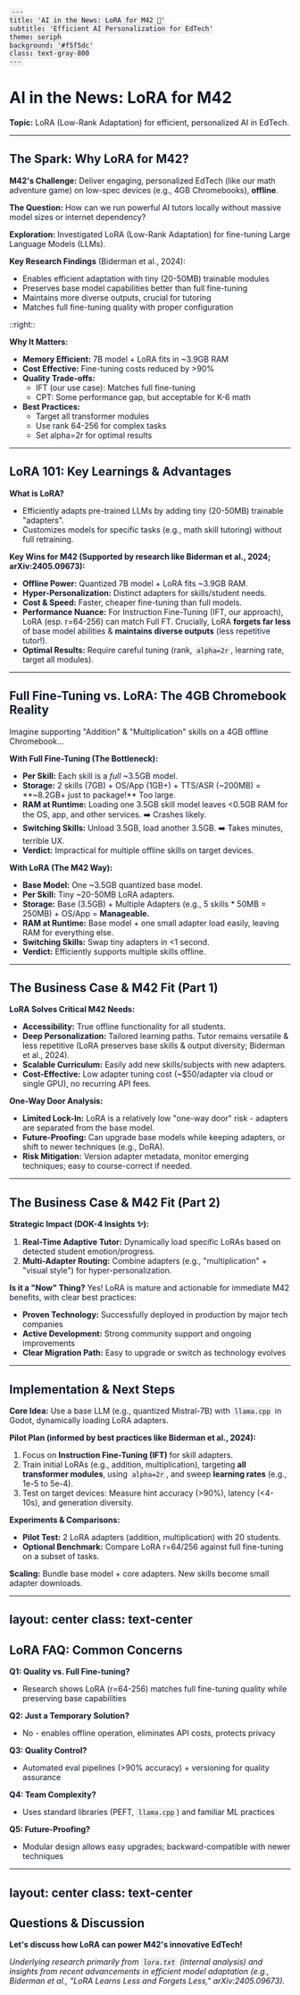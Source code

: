 ```yaml
---
title: 'AI in the News: LoRA for M42 🚀'
subtitle: 'Efficient AI Personalization for EdTech'
theme: seriph
background: '#f5f5dc'
class: text-gray-800
---
```


<style>
/* Global styles that will apply to ALL slides */
:root {
  --slidev-theme-primary: #111827 !important;
}

.slidev-layout {
  background-color: #f5f5dc !important;
  color: #111827 !important;
}

h1, h2, h3, h4, h5, h6, p, li, a, span, div, strong, em, code {
  color: #111827 !important;
}

/* Make sure code elements are properly visible */
code {
  color: #111827 !important;
  background-color: rgba(0,0,0,0.05) !important;
  padding: 2px 4px !important;
  border-radius: 3px !important;
}

/* Even more specific overrides for any stubborn elements */
.slidev-layout.default,
.slidev-layout.center,
.slidev-layout.cover {
  background-color: #f5f5dc !important;
  color: #111827 !important;
}
</style>

# AI in the News: LoRA for M42

**Topic:** LoRA (Low-Rank Adaptation) for efficient, personalized AI in EdTech.

---

## The Spark: Why LoRA for M42?

<div class="mr-4">

**M42's Challenge:** Deliver engaging, personalized EdTech (like our math adventure game) on low-spec devices (e.g., 4GB Chromebooks), **offline**.

**The Question:** How can we run powerful AI tutors locally without massive model sizes or internet dependency?

**Exploration:** Investigated LoRA (Low-Rank Adaptation) for fine-tuning Large Language Models (LLMs).

**Key Research Findings** (Biderman et al., 2024):
- Enables efficient adaptation with tiny (20-50MB) trainable modules
- Preserves base model capabilities better than full fine-tuning
- Maintains more diverse outputs, crucial for tutoring
- Matches full fine-tuning quality with proper configuration

</div>

::right::

<div class="ml-4">

**Why It Matters:**

- **Memory Efficient:** 7B model + LoRA fits in ~3.9GB RAM
- **Cost Effective:** Fine-tuning costs reduced by >90%
- **Quality Trade-offs:**
  - IFT (our use case): Matches full fine-tuning
  - CPT: Some performance gap, but acceptable for K-6 math
- **Best Practices:**
  - Target all transformer modules
  - Use rank 64-256 for complex tasks
  - Set alpha=2r for optimal results

</div>

---

## LoRA 101: Key Learnings & Advantages

**What is LoRA?**

- Efficiently adapts pre-trained LLMs by adding tiny (20-50MB) trainable "adapters".
- Customizes models for specific tasks (e.g., math skill tutoring) without full retraining.

**Key Wins for M42 (Supported by research like Biderman et al., 2024; arXiv:2405.09673):**

- **Offline Power:** Quantized 7B model + LoRA fits ~3.9GB RAM.
- **Hyper-Personalization:** Distinct adapters for skills/student needs.
- **Cost & Speed:** Faster, cheaper fine-tuning than full models.
- **Performance Nuance:** For Instruction Fine-Tuning (IFT, our approach), LoRA (esp. r=64-256) can match Full FT. Crucially, LoRA **forgets far less** of base model abilities & **maintains diverse outputs** (less repetitive tutor!).
- **Optimal Results:** Require careful tuning (rank, <code>alpha=2r</code>, learning rate, target all modules).

---

## Full Fine-Tuning vs. LoRA: The 4GB Chromebook Reality

Imagine supporting "Addition" & "Multiplication" skills on a 4GB offline Chromebook...

**With Full Fine-Tuning (The Bottleneck):**

- **Per Skill:** Each skill is a _full_ ~3.5GB model.
- **Storage:** 2 skills (7GB) + OS/App (1GB+) + TTS/ASR (~200MB) = **~8.2GB+ just to package!** Too large.
- **RAM at Runtime:** Loading one 3.5GB skill model leaves <0.5GB RAM for the OS, app, and other services. ➡️ Crashes likely.
- **Switching Skills:** Unload 3.5GB, load another 3.5GB. ➡️ Takes minutes, terrible UX.
- **Verdict:** Impractical for multiple offline skills on target devices.

**With LoRA (The M42 Way):**

- **Base Model:** One ~3.5GB quantized base model.
- **Per Skill:** Tiny ~20-50MB LoRA adapters.
- **Storage:** Base (3.5GB) + Multiple Adapters (e.g., 5 skills \* 50MB = 250MB) + OS/App = **Manageable.**
- **RAM at Runtime:** Base model + one small adapter load easily, leaving RAM for everything else.
- **Switching Skills:** Swap tiny adapters in <1 second.
- **Verdict:** Efficiently supports multiple skills offline.

---

## The Business Case & M42 Fit (Part 1)

**LoRA Solves Critical M42 Needs:**

- **Accessibility:** True offline functionality for all students.
- **Deep Personalization:** Tailored learning paths. Tutor remains versatile & less repetitive (LoRA preserves base skills & output diversity; Biderman et al., 2024).
- **Scalable Curriculum:** Easily add new skills/subjects with new adapters.
- **Cost-Effective:** Low adapter tuning cost (~$50/adapter via cloud or single GPU), no recurring API fees.

**One-Way Door Analysis:**

- **Limited Lock-In:** LoRA is a relatively low "one-way door" risk - adapters are separated from the base model.
- **Future-Proofing:** Can upgrade base models while keeping adapters, or shift to newer techniques (e.g., DoRA).
- **Risk Mitigation:** Version adapter metadata, monitor emerging techniques; easy to course-correct if needed.

---

## The Business Case & M42 Fit (Part 2)

**Strategic Impact (DOK-4 Insights ✨):**

1. **Real-Time Adaptive Tutor:** Dynamically load specific LoRAs based on detected student emotion/progress.
2. **Multi-Adapter Routing:** Combine adapters (e.g., "multiplication" + "visual style") for hyper-personalization.

**Is it a "Now" Thing?** 
Yes! LoRA is mature and actionable for immediate M42 benefits, with clear best practices:

- **Proven Technology:** Successfully deployed in production by major tech companies
- **Active Development:** Strong community support and ongoing improvements
- **Clear Migration Path:** Easy to upgrade or switch as technology evolves

---

## Implementation & Next Steps

<div class="grid grid-cols-2 gap-4">

<div>

**Core Idea:** Use a base LLM (e.g., quantized Mistral-7B) with <code>llama.cpp</code> in Godot, dynamically loading LoRA adapters.

**Pilot Plan (informed by best practices like Biderman et al., 2024):**

1. Focus on **Instruction Fine-Tuning (IFT)** for skill adapters.
2. Train initial LoRAs (e.g., addition, multiplication), targeting **all transformer modules**, using <code>alpha=2r</code>, and sweep **learning rates** (e.g., 1e-5 to 5e-4).
3. Test on target devices: Measure hint accuracy (>90%), latency (<4-10s), and generation diversity.

</div>

<div>

**Experiments & Comparisons:**

- **Pilot Test:** 2 LoRA adapters (addition, multiplication) with 20 students.
- **Optional Benchmark:** Compare LoRA r=64/256 against full fine-tuning on a subset of tasks.

**Scaling:** Bundle base model + core adapters. New skills become small adapter downloads.

</div>

</div>

---
layout: center
class: text-center
---

## LoRA FAQ: Common Concerns

<div class="text-left">

**Q1: Quality vs. Full Fine-tuning?**
- Research shows LoRA (r=64-256) matches full fine-tuning quality while preserving base capabilities

**Q2: Just a Temporary Solution?**
- No - enables offline operation, eliminates API costs, protects privacy

**Q3: Quality Control?**
- Automated eval pipelines (>90% accuracy) + versioning for quality assurance

**Q4: Team Complexity?**
- Uses standard libraries (PEFT, <code>llama.cpp</code>) and familiar ML practices

**Q5: Future-Proofing?**
- Modular design allows easy upgrades; backward-compatible with newer techniques

</div>

---
layout: center
class: text-center
---

## Questions & Discussion

**Let's discuss how LoRA can power M42's innovative EdTech!**

_Underlying research primarily from `lora.txt` (internal analysis) and insights from recent advancements in efficient model adaptation (e.g., Biderman et al., "LoRA Learns Less and Forgets Less," arXiv:2405.09673)._
